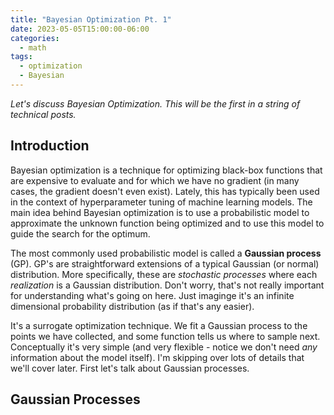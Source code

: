 ```yaml
---
title: "Bayesian Optimization Pt. 1"
date: 2023-05-05T15:00:00-06:00
categories:
  - math
tags:
  - optimization
  - Bayesian
---
```


_Let's discuss Bayesian Optimization. This will be the first in a string of technical posts._

## Introduction
Bayesian optimization is a technique for optimizing black-box functions that are expensive to evaluate and for which we have no gradient (in many cases, the gradient doesn't even exist). Lately, this has typically been used in the context of hyperparameter tuning of machine learning models. The main idea behind Bayesian optimization is to use a probabilistic model to approximate the unknown function being optimized and to use this model to guide the search for the optimum.

The most commonly used probabilistic model is called a __Gaussian process__ (GP). GP's are straightforward extensions of a typical Gaussian (or normal) distribution. More specifically, these are _stochastic processes_ where each _realization_ is a Gaussian distribution. Don't worry, that's not really important for understanding what's going on here. Just imaginge it's an infinite dimensional probability distribution (as if that's any easier).

It's a surrogate optimization technique. We fit a Gaussian process to the points we have collected, and some function tells us where to sample next. Conceptually it's very simple (and very flexible - notice we don't need _any_ information about the model itself). I'm skipping over lots of details that we'll cover later. First let's talk about Gaussian processes.

## Gaussian Processes

